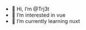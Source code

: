 - 👋 Hi, I’m @Trj3t
- 👀 I’m interested in vue
- 🌱 I’m currently learning nuxt

<!---
Trj3t/Trj3t is a ✨ special ✨ repository because its `README.md` (this file) appears on your GitHub profile.
You can click the Preview link to take a look at your changes.
--->
 
